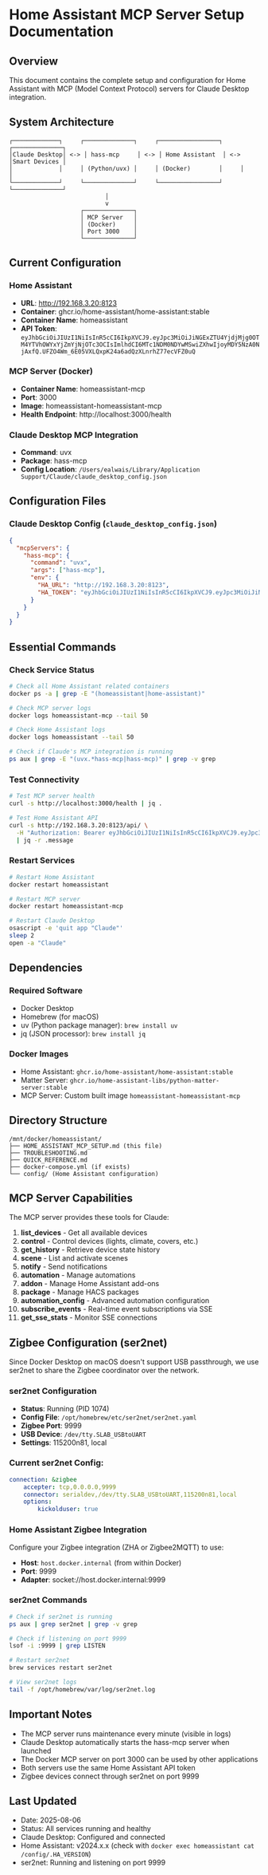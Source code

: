 # Home Assistant MCP Server Setup Documentation

## Overview
This document contains the complete setup and configuration for Home Assistant with MCP (Model Context Protocol) servers for Claude Desktop integration.

## System Architecture

```
┌─────────────┐     ┌──────────────┐     ┌─────────────────┐     ┌──────────────┐
│Claude Desktop│ <-> │ hass-mcp     │ <-> │ Home Assistant  │ <-> │Smart Devices │
│             │     │ (Python/uvx) │     │ (Docker)        │     │              │
└─────────────┘     └──────────────┘     └─────────────────┘     └──────────────┘
                           │
                           v
                    ┌──────────────┐
                    │ MCP Server   │
                    │ (Docker)     │
                    │ Port 3000    │
                    └──────────────┘
```

## Current Configuration

### Home Assistant
- **URL**: http://192.168.3.20:8123
- **Container**: ghcr.io/home-assistant/home-assistant:stable
- **Container Name**: homeassistant
- **API Token**: `eyJhbGciOiJIUzI1NiIsInR5cCI6IkpXVCJ9.eyJpc3MiOiJiNGExZTU4YjdjMjg0OTM4YTVhOWYxYjZmYjNjOTc3OCIsImlhdCI6MTc1NDM0NDYwMSwiZXhwIjoyMDY5NzA0NjAxfQ.UFZO4Wm_6E05VXLQxpK24a6adQzXLnrhZ77ecVFZ0uQ`

### MCP Server (Docker)
- **Container Name**: homeassistant-mcp
- **Port**: 3000
- **Image**: homeassistant-homeassistant-mcp
- **Health Endpoint**: http://localhost:3000/health

### Claude Desktop MCP Integration
- **Command**: uvx
- **Package**: hass-mcp
- **Config Location**: `/Users/ealwais/Library/Application Support/Claude/claude_desktop_config.json`

## Configuration Files

### Claude Desktop Config (`claude_desktop_config.json`)
```json
{
  "mcpServers": {
    "hass-mcp": {
      "command": "uvx",
      "args": ["hass-mcp"],
      "env": {
        "HA_URL": "http://192.168.3.20:8123",
        "HA_TOKEN": "eyJhbGciOiJIUzI1NiIsInR5cCI6IkpXVCJ9.eyJpc3MiOiJiNGExZTU4YjdjMjg0OTM4YTVhOWYxYjZmYjNjOTc3OCIsImlhdCI6MTc1NDM0NDYwMSwiZXhwIjoyMDY5NzA0NjAxfQ.UFZO4Wm_6E05VXLQxpK24a6adQzXLnrhZ77ecVFZ0uQ"
      }
    }
  }
}
```

## Essential Commands

### Check Service Status
```bash
# Check all Home Assistant related containers
docker ps -a | grep -E "(homeassistant|home-assistant)"

# Check MCP server logs
docker logs homeassistant-mcp --tail 50

# Check Home Assistant logs
docker logs homeassistant --tail 50

# Check if Claude's MCP integration is running
ps aux | grep -E "(uvx.*hass-mcp|hass-mcp)" | grep -v grep
```

### Test Connectivity
```bash
# Test MCP server health
curl -s http://localhost:3000/health | jq .

# Test Home Assistant API
curl -s http://192.168.3.20:8123/api/ \
  -H "Authorization: Bearer eyJhbGciOiJIUzI1NiIsInR5cCI6IkpXVCJ9.eyJpc3MiOiJiNGExZTU4YjdjMjg0OTM4YTVhOWYxYjZmYjNjOTc3OCIsImlhdCI6MTc1NDM0NDYwMSwiZXhwIjoyMDY5NzA0NjAxfQ.UFZO4Wm_6E05VXLQxpK24a6adQzXLnrhZ77ecVFZ0uQ" \
  | jq -r .message
```

### Restart Services
```bash
# Restart Home Assistant
docker restart homeassistant

# Restart MCP server
docker restart homeassistant-mcp

# Restart Claude Desktop
osascript -e 'quit app "Claude"'
sleep 2
open -a "Claude"
```

## Dependencies

### Required Software
- Docker Desktop
- Homebrew (for macOS)
- uv (Python package manager): `brew install uv`
- jq (JSON processor): `brew install jq`

### Docker Images
- Home Assistant: `ghcr.io/home-assistant/home-assistant:stable`
- Matter Server: `ghcr.io/home-assistant-libs/python-matter-server:stable`
- MCP Server: Custom built image `homeassistant-homeassistant-mcp`

## Directory Structure
```
/mnt/docker/homeassistant/
├── HOME_ASSISTANT_MCP_SETUP.md (this file)
├── TROUBLESHOOTING.md
├── QUICK_REFERENCE.md
├── docker-compose.yml (if exists)
└── config/ (Home Assistant configuration)
```

## MCP Server Capabilities
The MCP server provides these tools for Claude:
1. **list_devices** - Get all available devices
2. **control** - Control devices (lights, climate, covers, etc.)
3. **get_history** - Retrieve device state history
4. **scene** - List and activate scenes
5. **notify** - Send notifications
6. **automation** - Manage automations
7. **addon** - Manage Home Assistant add-ons
8. **package** - Manage HACS packages
9. **automation_config** - Advanced automation configuration
10. **subscribe_events** - Real-time event subscriptions via SSE
11. **get_sse_stats** - Monitor SSE connections

## Zigbee Configuration (ser2net)

Since Docker Desktop on macOS doesn't support USB passthrough, we use ser2net to share the Zigbee coordinator over the network.

### ser2net Configuration
- **Status**: Running (PID 1074)
- **Config File**: `/opt/homebrew/etc/ser2net/ser2net.yaml`
- **Zigbee Port**: 9999
- **USB Device**: `/dev/tty.SLAB_USBtoUART`
- **Settings**: 115200n81, local

### Current ser2net Config:
```yaml
connection: &zigbee
    accepter: tcp,0.0.0.0,9999
    connector: serialdev,/dev/tty.SLAB_USBtoUART,115200n81,local
    options:
        kickolduser: true
```

### Home Assistant Zigbee Integration
Configure your Zigbee integration (ZHA or Zigbee2MQTT) to use:
- **Host**: `host.docker.internal` (from within Docker)
- **Port**: 9999
- **Adapter**: socket://host.docker.internal:9999

### ser2net Commands
```bash
# Check if ser2net is running
ps aux | grep ser2net | grep -v grep

# Check if listening on port 9999
lsof -i :9999 | grep LISTEN

# Restart ser2net
brew services restart ser2net

# View ser2net logs
tail -f /opt/homebrew/var/log/ser2net.log
```

## Important Notes
- The MCP server runs maintenance every minute (visible in logs)
- Claude Desktop automatically starts the hass-mcp server when launched
- The Docker MCP server on port 3000 can be used by other applications
- Both servers use the same Home Assistant API token
- Zigbee devices connect through ser2net on port 9999

## Last Updated
- Date: 2025-08-06
- Status: All services running and healthy
- Claude Desktop: Configured and connected
- Home Assistant: v2024.x.x (check with `docker exec homeassistant cat /config/.HA_VERSION`)
- ser2net: Running and listening on port 9999